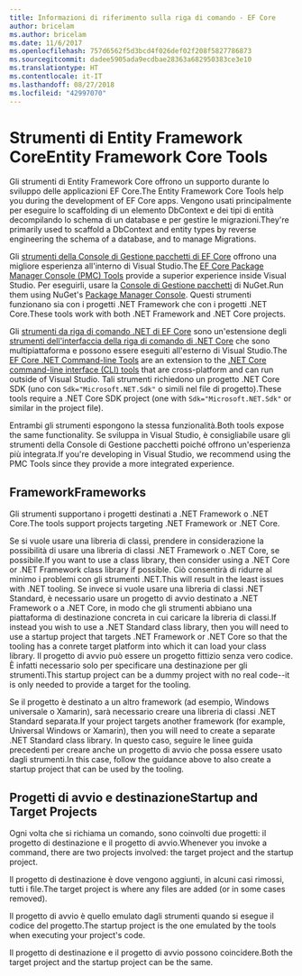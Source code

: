 ```yaml
---
title: Informazioni di riferimento sulla riga di comando - EF Core
author: bricelam
ms.author: bricelam
ms.date: 11/6/2017
ms.openlocfilehash: 757d6562f5d3bcd4f026def02f208f5827786873
ms.sourcegitcommit: dadee5905ada9ecdbae28363a682950383ce3e10
ms.translationtype: HT
ms.contentlocale: it-IT
ms.lasthandoff: 08/27/2018
ms.locfileid: "42997070"
---
```

<a name="entity-framework-core-tools"></a><span data-ttu-id="81374-102">Strumenti di Entity Framework Core</span><span class="sxs-lookup"><span data-stu-id="81374-102">Entity Framework Core Tools</span></span>
===========================
<span data-ttu-id="81374-103">Gli strumenti di Entity Framework Core offrono un supporto durante lo sviluppo delle applicazioni EF Core.</span><span class="sxs-lookup"><span data-stu-id="81374-103">The Entity Framework Core Tools help you during the development of EF Core apps.</span></span> <span data-ttu-id="81374-104">Vengono usati principalmente per eseguire lo scaffolding di un elemento DbContext e dei tipi di entità decompilando lo schema di un database e per gestire le migrazioni.</span><span class="sxs-lookup"><span data-stu-id="81374-104">They're primarily used to scaffold a DbContext and entity types by reverse engineering the schema of a database, and to manage Migrations.</span></span>

<span data-ttu-id="81374-105">Gli [strumenti della Console di Gestione pacchetti di EF Core][1] offrono una migliore esperienza all'interno di Visual Studio.</span><span class="sxs-lookup"><span data-stu-id="81374-105">The [EF Core Package Manager Console (PMC) Tools][1] provide a superior experience inside Visual Studio.</span></span> <span data-ttu-id="81374-106">Per eseguirli, usare la [Console di Gestione pacchetti][2] di NuGet.</span><span class="sxs-lookup"><span data-stu-id="81374-106">Run them using NuGet's [Package Manager Console][2].</span></span> <span data-ttu-id="81374-107">Questi strumenti funzionano sia con i progetti .NET Framework che con i progetti .NET Core.</span><span class="sxs-lookup"><span data-stu-id="81374-107">These tools work with both .NET Framework and .NET Core projects.</span></span>

<span data-ttu-id="81374-108">Gli [strumenti da riga di comando .NET di EF Core][3] sono un'estensione degli [strumenti dell'interfaccia della riga di comando di .NET Core][4] che sono multipiattaforma e possono essere eseguiti all'esterno di Visual Studio.</span><span class="sxs-lookup"><span data-stu-id="81374-108">The [EF Core .NET Command-line Tools][3] are an extension to the [.NET Core command-line interface (CLI) tools][4] that are cross-platform and can run outside of Visual Studio.</span></span> <span data-ttu-id="81374-109">Tali strumenti richiedono un progetto .NET Core SDK (uno con `Sdk="Microsoft.NET.Sdk"` o simili nel file di progetto).</span><span class="sxs-lookup"><span data-stu-id="81374-109">These tools require a .NET Core SDK project (one with `Sdk="Microsoft.NET.Sdk"` or similar in the project file).</span></span>

<span data-ttu-id="81374-110">Entrambi gli strumenti espongono la stessa funzionalità.</span><span class="sxs-lookup"><span data-stu-id="81374-110">Both tools expose the same functionality.</span></span> <span data-ttu-id="81374-111">Se sviluppa in Visual Studio, è consigliabile usare gli strumenti della Console di Gestione pacchetti poiché offrono un'esperienza più integrata.</span><span class="sxs-lookup"><span data-stu-id="81374-111">If you're developing in Visual Studio, we recommend using the PMC Tools since they provide a more integrated experience.</span></span>

<a name="frameworks"></a><span data-ttu-id="81374-112">Framework</span><span class="sxs-lookup"><span data-stu-id="81374-112">Frameworks</span></span>
----------
<span data-ttu-id="81374-113">Gli strumenti supportano i progetti destinati a .NET Framework o .NET Core.</span><span class="sxs-lookup"><span data-stu-id="81374-113">The tools support projects targeting .NET Framework or .NET Core.</span></span>

<span data-ttu-id="81374-114">Se si vuole usare una libreria di classi, prendere in considerazione la possibilità di usare una libreria di classi .NET Framework o .NET Core, se possibile.</span><span class="sxs-lookup"><span data-stu-id="81374-114">If you want to use a class library, then consider using a .NET Core or .NET Framework class library if possible.</span></span> <span data-ttu-id="81374-115">Ciò consentirà di ridurre al minimo i problemi con gli strumenti .NET.</span><span class="sxs-lookup"><span data-stu-id="81374-115">This will result in the least issues with .NET tooling.</span></span> <span data-ttu-id="81374-116">Se invece si vuole usare una libreria di classi .NET Standard, è necessario usare un progetto di avvio destinato a .NET Framework o a .NET Core, in modo che gli strumenti abbiano una piattaforma di destinazione concreta in cui caricare la libreria di classi.</span><span class="sxs-lookup"><span data-stu-id="81374-116">If instead you wish to use a .NET Standard class library, then you will need to use a startup project that targets .NET Framework or .NET Core so that the tooling has a conrete target platform into which it can load your class library.</span></span> <span data-ttu-id="81374-117">Il progetto di avvio può essere un progetto fittizio senza vero codice. È infatti necessario solo per specificare una destinazione per gli strumenti.</span><span class="sxs-lookup"><span data-stu-id="81374-117">This startup project can be a dummy project with no real code--it is only needed to provide a target for the tooling.</span></span>

<span data-ttu-id="81374-118">Se il progetto è destinato a un altro framework (ad esempio, Windows universale o Xamarin), sarà necessario creare una libreria di classi .NET Standard separata.</span><span class="sxs-lookup"><span data-stu-id="81374-118">If your project targets another framework (for example, Universal Windows or Xamarin), then you will need to create a separate .NET Standard class library.</span></span> <span data-ttu-id="81374-119">In questo caso, seguire le linee guida precedenti per creare anche un progetto di avvio che possa essere usato dagli strumenti.</span><span class="sxs-lookup"><span data-stu-id="81374-119">In this case, follow the guidance above to also create a startup project that can be used by the tooling.</span></span>

<a name="startup-and-target-projects"></a><span data-ttu-id="81374-120">Progetti di avvio e destinazione</span><span class="sxs-lookup"><span data-stu-id="81374-120">Startup and Target Projects</span></span>
---------------------------
<span data-ttu-id="81374-121">Ogni volta che si richiama un comando, sono coinvolti due progetti: il progetto di destinazione e il progetto di avvio.</span><span class="sxs-lookup"><span data-stu-id="81374-121">Whenever you invoke a command, there are two projects involved: the target project and the startup project.</span></span>

<span data-ttu-id="81374-122">Il progetto di destinazione è dove vengono aggiunti, in alcuni casi rimossi, tutti i file.</span><span class="sxs-lookup"><span data-stu-id="81374-122">The target project is where any files are added (or in some cases removed).</span></span>

<span data-ttu-id="81374-123">Il progetto di avvio è quello emulato dagli strumenti quando si esegue il codice del progetto.</span><span class="sxs-lookup"><span data-stu-id="81374-123">The startup project is the one emulated by the tools when executing your project's code.</span></span>

<span data-ttu-id="81374-124">Il progetto di destinazione e il progetto di avvio possono coincidere.</span><span class="sxs-lookup"><span data-stu-id="81374-124">Both the target project and the startup project can be the same.</span></span>


  [1]: powershell.md
  [2]: https://docs.microsoft.com/nuget/tools/package-manager-console
  [3]: dotnet.md
  [4]: https://docs.microsoft.com/dotnet/core/tools/
